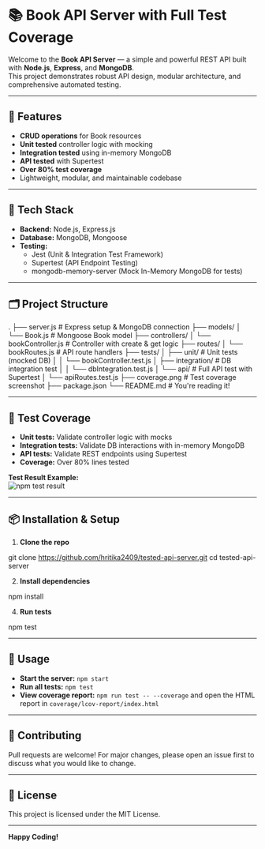 # 📚 Book API Server with Full Test Coverage

Welcome to the **Book API Server** — a simple and powerful REST API built with **Node.js**, **Express**, and **MongoDB**.  
This project demonstrates robust API design, modular architecture, and comprehensive automated testing.

---

## 🚀 Features

- **CRUD operations** for Book resources
- **Unit tested** controller logic with mocking
- **Integration tested** using in-memory MongoDB
- **API tested** with Supertest
- **Over 80% test coverage**
- Lightweight, modular, and maintainable codebase

---

## 🧠 Tech Stack

- **Backend:** Node.js, Express.js  
- **Database:** MongoDB, Mongoose  
- **Testing:**
  - Jest (Unit & Integration Test Framework)
  - Supertest (API Endpoint Testing)
  - mongodb-memory-server (Mock In-Memory MongoDB for tests)

---

## 🗂️ Project Structure

.
├── server.js                     # Express setup & MongoDB connection
├── models/
│   └── Book.js                   # Mongoose Book model
├── controllers/
│   └── bookController.js         # Controller with create & get logic
├── routes/
│   └── bookRoutes.js             # API route handlers
├── tests/
│   ├── unit/                     # Unit tests (mocked DB)
│   │   └── bookController.test.js
│   ├── integration/              # DB integration test
│   │   └── dbIntegration.test.js
│   └── api/                      # Full API test with Supertest
│       └── apiRoutes.test.js
├── coverage.png                  # Test coverage screenshot
├── package.json
└── README.md                     # You're reading it!


---

## 🧪 Test Coverage

- **Unit tests:** Validate controller logic with mocks
- **Integration tests:** Validate DB interactions with in-memory MongoDB
- **API tests:** Validate REST endpoints using Supertest
- **Coverage:** Over 80% lines tested

**Test Result Example:**  
![npm test result](https://via.placeholder.com/600x400/cccccc/000000?text=Add+your+npm+test+screenshot+here)

---

## 📦 Installation & Setup

1. **Clone the repo**

git clone https://github.com/hritika2409/tested-api-server.git
cd tested-api-server

2. **Install dependencies**

npm install

4. **Run tests**

npm test


---

## 📝 Usage

- **Start the server:** `npm start`
- **Run all tests:** `npm test`
- **View coverage report:** `npm run test -- --coverage` and open the HTML report in `coverage/lcov-report/index.html`

---

## 🤝 Contributing

Pull requests are welcome! For major changes, please open an issue first to discuss what you would like to change.

---

## 📄 License

This project is licensed under the MIT License.

---

**Happy Coding!**
